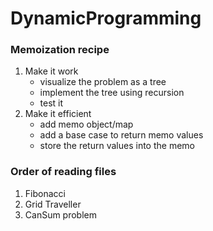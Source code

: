 # DynamicProgramming

<h3>Memoization recipe</h3>
    <ol>
      <li>
        Make it work
      <ul>
          <li>visualize the problem as a tree</li>
          <li>implement the tree using recursion</li>
          <li>test it</li>
        </ul>
      </li>
      <li>
        Make it efficient
      <ul>
          <li>add memo object/map</li>
          <li>add a base case to return memo values</li>
          <li>store the return values into the memo</li>
        </ul>
      </li>
    </ol>

<h3>Order of reading files</h3>
<ol>
  <li>Fibonacci</li>
  <li>Grid Traveller</li>
  <li>CanSum problem</li>
</ol>
